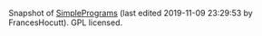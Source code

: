 Snapshot of [SimplePrograms](https://wiki.python.org/moin/SimplePrograms) (last edited 2019-11-09 23:29:53 by FrancesHocutt). GPL licensed.
